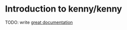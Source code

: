 # Introduction to kenny/kenny

TODO: write [great documentation](http://jacobian.org/writing/what-to-write/)
